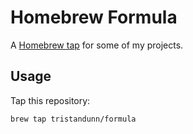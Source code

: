 # Homebrew Formula

A [Homebrew tap][] for some of my projects.

## Usage

Tap this repository:

    brew tap tristandunn/formula




[Homebrew tap]: https://github.com/Homebrew/brew/blob/master/docs/brew-tap.md
